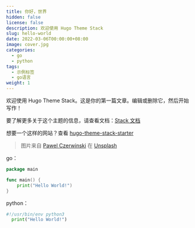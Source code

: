 ```yaml
---
title: 你好，世界
hidden: false
license: false
description: 欢迎使用 Hugo Theme Stack
slug: hello-world
date: 2022-03-06T00:00:00+08:00
image: cover.jpg
categories:
  - go
  - python
tags:
  - 示例标签
  - go语言
weight: 1
---
```


欢迎使用 Hugo Theme Stack。这是你的第一篇文章。编辑或删除它，然后开始写作！

要了解更多关于这个主题的信息，请查看文档：[Stack 文档](https://stack.jimmycai.com/)

想要一个这样的网站？查看 [hugo-theme-stack-starter](https://github.com/CaiJimmy/hugo-theme-stack-starter)

> 图片来自 [Pawel Czerwinski](https://unsplash.com/@pawel_czerwinski) 在 [Unsplash](https://unsplash.com/)

go：

```go
package main

func main() {
    print("Hello World!")
}

```

python：

```python
#!/usr/bin/env python3
  print("Hello World!")
```
